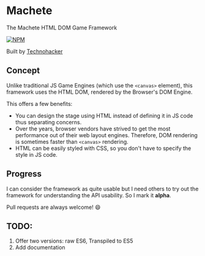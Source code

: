 # Machete
The Machete HTML DOM Game Framework

[![NPM](https://nodei.co/npm/machete-framework.png)](https://npmjs.org/package/machete-framework)

Built by [Technohacker](https://github.com/Technohacker)

## Concept
Unlike traditional JS Game Engines (which use the `<canvas>` element), this framework uses the HTML DOM, rendered by the Browser's DOM Engine.

This offers a few benefits:

* You can design the stage using HTML instead of defining it in JS code thus separating concerns.
* Over the years, browser vendors have strived to get the most performance out of their web layout engines. Therefore, DOM rendering is sometimes faster than `<canvas>` rendering.
* HTML can be easily styled with CSS, so you don't have to specify the style in JS code.

## Progress
I can consider the framework as quite usable but I need others to try out the framework for understanding the API usability. So I mark it **alpha**.

Pull requests are always welcome! :smile:

## TODO:
1. Offer two versions: raw ES6, Transpiled to ES5
2. Add documentation
